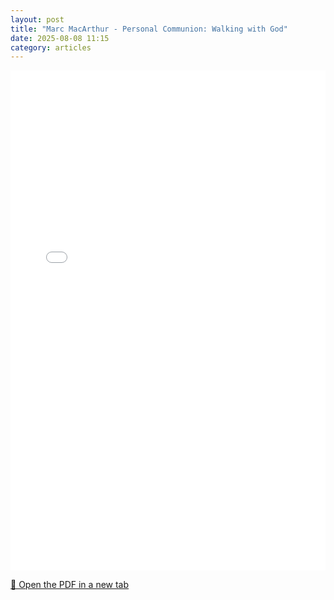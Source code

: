 ```yaml
---
layout: post
title: "Marc MacArthur - Personal Communion: Walking with God"
date: 2025-08-08 11:15
category: articles
---
```


<iframe 
    src="{{ '/assets/articles/Marc-MacArthur/Marc-MacArthur-Personal-Communion-Walking-with-God.pdf' | relative_url }}" 
    width="100%" 
    height="800px" 
    style="border: none;">
</iframe>

<p>
    <a href="{{ '/assets/articles/Marc-MacArthur/Marc-MacArthur-Personal-Communion-Walking-with-God.pdf' | relative_url }}" target="_blank">
        📄 Open the PDF in a new tab
    </a>
</p>
